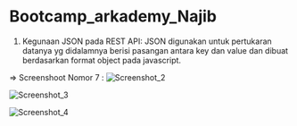 # Bootcamp_arkademy_Najib

1. Kegunaan JSON pada REST API: JSON digunakan untuk pertukaran datanya yg didalamnya berisi pasangan antara key dan value dan dibuat berdasarkan format object pada javascript.


=> Screenshoot Nomor 7 :
![Screenshot_2](https://user-images.githubusercontent.com/33283502/60757355-bca1b000-a033-11e9-8473-28490adc1741.png)

![Screenshot_3](https://user-images.githubusercontent.com/33283502/60757912-f4602600-a03a-11e9-8fe6-5c75000815c8.png)

![Screenshot_4](https://user-images.githubusercontent.com/33283502/60757937-2e312c80-a03b-11e9-8994-7c65ce072b3d.png)

